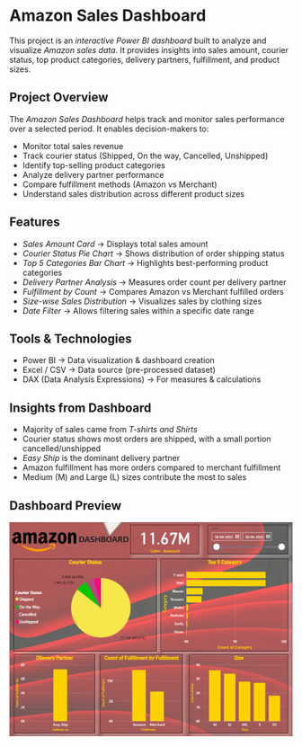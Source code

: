 
# Amazon Sales Dashboard

This project is an *interactive Power BI dashboard* built to analyze and visualize *Amazon sales data*.
It provides insights into sales amount, courier status, top product categories, delivery partners, fulfillment, and product sizes.


## Project Overview

The *Amazon Sales Dashboard* helps track and monitor sales performance over a selected period.
It enables decision-makers to:

* Monitor total sales revenue
* Track courier status (Shipped, On the way, Cancelled, Unshipped)
* Identify top-selling product categories
* Analyze delivery partner performance
* Compare fulfillment methods (Amazon vs Merchant)
* Understand sales distribution across different product sizes


## Features

* *Sales Amount Card* → Displays total sales amount
* *Courier Status Pie Chart* → Shows distribution of order shipping status
* *Top 5 Categories Bar Chart* → Highlights best-performing product categories
* *Delivery Partner Analysis* → Measures order count per delivery partner
* *Fulfillment by Count* → Compares Amazon vs Merchant fulfilled orders
* *Size-wise Sales Distribution* → Visualizes sales by clothing sizes
* *Date Filter* → Allows filtering sales within a specific date range


## Tools & Technologies

* Power BI → Data visualization & dashboard creation
* Excel / CSV → Data source (pre-processed dataset)
* DAX (Data Analysis Expressions) → For measures & calculations

## Insights from Dashboard

* Majority of sales came from *T-shirts and Shirts*
* Courier status shows most orders are shipped, with a small portion cancelled/unshipped
* *Easy Ship* is the dominant delivery partner
* Amazon fulfillment has more orders compared to merchant fulfillment
* Medium (M) and Large (L) sizes contribute the most to sales

## Dashboard Preview

![Amazon Dashboard](https://github.com/kaushikmanish34/Amazon-Sales-Dashboard/blob/main/Amazon%20Sales%20Report.png)





